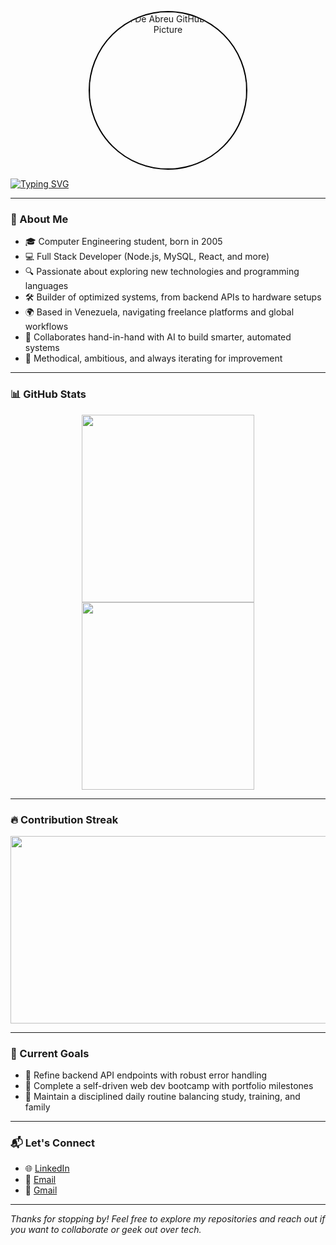<!-- GitHub Profile Picture -->
<p align="center">
  <img src="https://github.com/Juan-De-abreu.png" width="250" style=" border-radius: 50%;border:2px solid black; " alt="Juan De Abreu GitHub Profile Picture"/>
</p>

<!-- Typing animation -->
[![Typing SVG](https://readme-typing-svg.demolab.com?font=Fira+Code&size=33&pause=1000&color=00F7FF&center=true&vCenter=true&width=1350&lines=👋+Hello%2C+I'm+Juan+De+Abreu;💻+Full+stack+Developer+%26+Tech+Optimizer;🤖+Working+hand-in-hand+with+AI+to+build+smarter+systems;🚀+Building+Reliable+Systems+with+Code+and+Logic)](https://git.io/typing-svg)

---

### 🧠 About Me

- 🎓 Computer Engineering student, born in 2005  
- 💻 Full Stack Developer (Node.js, MySQL, React, and more)  
- 🔍 Passionate about exploring new technologies and programming languages  
- 🛠️ Builder of optimized systems, from backend APIs to hardware setups  
- 🌍 Based in Venezuela, navigating freelance platforms and global workflows  
- 🤖 Collaborates hand-in-hand with AI to build smarter, automated systems  
- 🧩 Methodical, ambitious, and always iterating for improvement
  
---

### 📊 GitHub Stats

<div align="center">
  <img src="https://github-readme-stats.vercel.app/api?username=Juan-De-abreu&show_icons=true&theme=radical" width="74%" style="height:300px;"/>
  <img src="https://github-readme-stats.vercel.app/api/top-langs/?username=Juan-De-abreu&layout=compact&theme=radical" width="74%" style="height:300px;"/>
</div>

---

### 🔥 Contribution Streak

<div align="center">
  <img src="https://streak-stats.demolab.com?user=Juan-De-abreu&theme=radical" width="147%" style="height:300px;"/>
</div>

---

### 🚀 Current Goals

- 🧱 Refine backend API endpoints with robust error handling  
- 🧭 Complete a self-driven web dev bootcamp with portfolio milestones  
- 🧘 Maintain a disciplined daily routine balancing study, training, and family  

---

### 📬 Let's Connect

- 🌐 [LinkedIn](https://www.linkedin.com/in/ing-juan-de-abreu/)  
- 📧 [Email](mailto:juan_abreu_2005@hotmail.com)  
- 📧 [Gmail](mailto:juan.abreu.2005@gmail.com)


---

*Thanks for stopping by! Feel free to explore my repositories and reach out if you want to collaborate or geek out over tech.*
